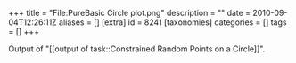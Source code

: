 +++
title = "File:PureBasic Circle plot.png"
description = ""
date = 2010-09-04T12:26:11Z
aliases = []
[extra]
id = 8241
[taxonomies]
categories = []
tags = []
+++

Output of "[[output of task::Constrained Random Points on a Circle]]".
